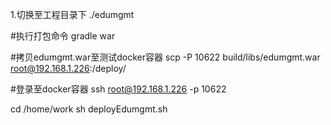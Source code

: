 1.切换至工程目录下
./edumgmt

#执行打包命令
gradle war

#拷贝edumgmt.war至测试docker容器
scp -P 10622 build/libs/edumgmt.war root@192.168.1.226:/deploy/

#登录至docker容器
ssh root@192.168.1.226 -p 10622

cd /home/work
sh deployEdumgmt.sh


